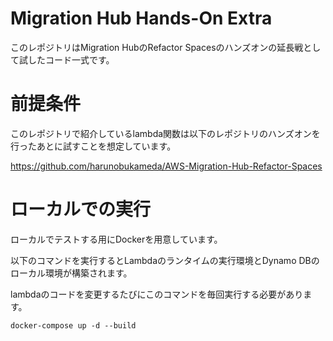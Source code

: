 # Migration Hub Hands-On Extra
このレポジトリはMigration HubのRefactor Spacesのハンズオンの延長戦として試したコード一式です。

# 前提条件
このレポジトリで紹介しているlambda関数は以下のレポジトリのハンズオンを行ったあとに試すことを想定しています。

https://github.com/harunobukameda/AWS-Migration-Hub-Refactor-Spaces

# ローカルでの実行
ローカルでテストする用にDockerを用意しています。

以下のコマンドを実行するとLambdaのランタイムの実行環境とDynamo DBのローカル環境が構築されます。

lambdaのコードを変更するたびにこのコマンドを毎回実行する必要があります。

```
docker-compose up -d --build
```
